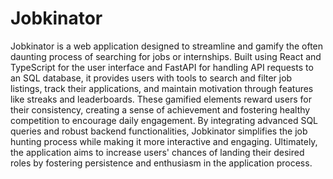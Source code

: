 # Jobkinator 

Jobkinator is a web application designed to streamline and gamify the often daunting process of searching for jobs or internships. Built using React and TypeScript for the user interface and FastAPI for handling API requests to an SQL database, it provides users with tools to search and filter job listings, track their applications, and maintain motivation through features like streaks and leaderboards. These gamified elements reward users for their consistency, creating a sense of achievement and fostering healthy competition to encourage daily engagement. By integrating advanced SQL queries and robust backend functionalities, Jobkinator simplifies the job hunting process while making it more interactive and engaging. Ultimately, the application aims to increase users' chances of landing their desired roles by fostering persistence and enthusiasm in the application process.
